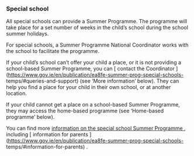 ###  **Special school**

All special schools can provide a Summer Programme. The programme will take
place for a set number of weeks in the child’s school during the school summer
holidays.

For special schools, a Summer Programme National Coordinator works with the
school to facilitate the programme.

If your child’s school can’t offer your child a place, or it is not providing
a school-based Summer Programme, you can [ contact the Coordinator
](https://www.gov.ie/en/publication/ea8fe-summer-prog-special-schools-
temps/#queries-and-support) (see ‘More information’ below). They can help you
find a place for your child in their own school, or at another location.

If your child cannot get a place on a school-based Summer Programme, they may
access the home-based programme (see ‘Home-based programme’ below).

You can find more [ information on the special school Summer Programme
](https://www.gov.ie/en/publication/ea8fe-summer-prog-special-schools-temps/)
, including [ information for parents
](https://www.gov.ie/en/publication/ea8fe-summer-prog-special-schools-
temps/#information-for-parents) .
